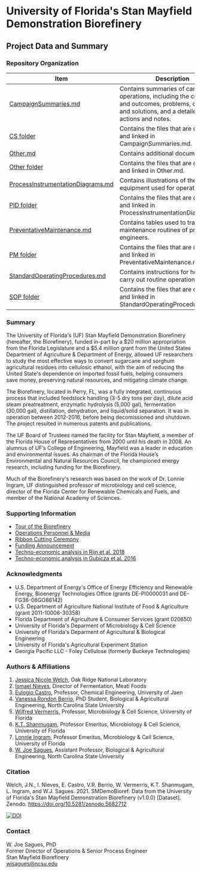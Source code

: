 # University of Florida's Stan Mayfield Demonstration Biorefinery

## Project Data and Summary

### Repository Organization

| Item | Description |
| ----------- | ----------- |
| [CampaignSummaries.md](CampaignSummaries.md) | Contains summaries of campaign operations, including the conditions and outcomes, problems, challenges, and solutions, and a detailed list of actions and notes. |
| [CS folder](CS) | Contains the files that are described and linked in CampaignSummaries.md. |
| [Other.md](Other.md) | Contains additional documents. |
| [Other folder](Other) | Contains the files that are described and linked in Other.md. |
| [ProcessInstrumentationDiagrams.md](ProcessInstrumentationDiagrams.md) | Contains illustrations of the equipment used for operations. |
| [PID folder](PID) | Contains the files that are described and linked in ProcessInstrumentationDiagrams.md. |
| [PreventativeMaintenance.md](PreventativeMaintenance.md) | Contains tables used to track the maintenance routines of process engineers. |
| [PM folder](PM) | Contains the files that are described and linked in PreventativeMaintenance.md. |
| [StandardOperatingProcedures.md](StandardOperatingProcedures.md) | Contains instructions for how to carry out routine operations. |
| [SOP folder](SOP) | Contains the files that are described and linked in StandardOperatingProcedures.md. |

### Summary

The University of Florida's (UF) Stan Mayfield Demonstration Biorefinery (hereafter, the Biorefinery), funded in-part by a $20 million appropriation from the Florida Legislature and a $5.4 million grant from the United States Department of Agriculture & Department of Energy, allowed UF researchers to study the most effective ways to convert sugarcane and sorghum agricultural residues into cellulosic ethanol, with the aim of reducing the United State's dependence on imported fossil fuels, helping consumers save money, preserving natural resources, and mitigating climate change.

The Biorefinery, located in Perry, FL, was a fully integrated, continuous process that included feedstock handling (3-5 dry tons per day), dilute acid steam preatreatment, enzymatic hydrolysis (5,000 gal), fermentation (30,000 gal), distillation, dehydration, and liquid/solid separation. It was in operation between 2012-2016, before being decomissioned and shutdown. The project resulted in numerous patents and publications.

The UF Board of Trustees named the facility for Stan Mayfield, a member of the Florida House of Representatives from 2000 until his death in 2008. An alumnus of UF’s College of Engineering, Mayfield was a leader in education and environmental issues. As chairman of the Florida House’s Environmental and Natural Resources Council, he championed energy research, including funding for the Biorefinery.

Much of the Biorefinery's research was based on the work of Dr. Lonnie Ingram, UF distinguished professor of microbiology and cell science, director of the Florida Center for Renewable Chemicals and Fuels, and member of the National Academy of Sciences.

### Supporting Information

* [Tour of the Biorefinery](https://www.youtube.com/watch?v=cKX7svmyv80&t=1s)
* [Operations Personnel & Media](https://fcrc.ifas.ufl.edu/stan-mayfield-biorefinery/)
* [Ribbon Cutting Ceremony](https://fcrc.ifas.ufl.edu/media/fcrcifasufledu/smb/SM-Dedication.pdf)
* [Funding Announcement](https://www.energy.gov/articles/usda-and-doe-award-biomass-research-and-development-grants-reduce-americas-reliance)
* [Techno-economic analysis in Rijn et al. 2018](Other/Rijn_et_al._2018.pdf)
* [Techno-economic analysis in Gubicza et al. 2016](Other/Gubicza_et_al._2016.pdf)

### Acknowledgments

* U.S. Department of Energy's Office of Energy Efficiency and Renewable Energy, Bioenergy Technologies Office (grants DE-PI0000031 and DE-FG36-08GO88142)
* U.S. Department of Agriculture National Institute of Food & Agriculture (grant 2011-10006-30358)
* Florida Department of Agriculture & Consumer Services (grant 020650)
* University of Florida's Deparment of Microbiology & Cell Science
* University of Florida's Deparment of Agricultural & Biological Engineering
* University of Florida's Agricultural Experiment Station
* Georgia Pacific LLC - Foley Cellulose (formerly Buckeye Technologies)

### Authors & Affiliations

1. [Jessica Nicole Welch](https://www.ornl.gov/staff-profile/jessica-n-welch), Oak Ridge National Laboratory
2. [Ismael Nieves](https://www.linkedin.com/in/ismael-nieves-70698052/), Director of Fermentation, Meati Foods
3. [Eulogio Castro](http://www4.ujaen.es/~ecastro/), Professor, Chemical Engineering, University of Jaen
4. [Vanessa Rondon Berrio](https://www.linkedin.com/in/vanessa-rondon-berrio-biotech/), PhD Student, Biological & Agricultural Engineering, North Carolina State University
5. [Wilfred Vermerris](https://microcell.ufl.edu/people/faculty-directory/vermerris/), Professor, Microbiology & Cell Science, University of Florida
6. [K.T. Shanmugam](https://microcell.ufl.edu/people/faculty-directory/shanmugam/), Professor Emeritus, Microbiology & Cell Science, University of Florida
7. [Lonnie Ingram](https://microcell.ufl.edu/people/faculty-directory/ingram/), Professor Emeritus, Microbiology & Cell Science, University of Florida
8. [W. Joe Sagues](https://www.bae.ncsu.edu/people/wjsagues/), Assistant Professor, Biological & Agricultural Engineering, North Carolina State University

### Citation

Welch, J.N., I. Nieves, E. Castro, V.R. Berrio, W. Vermerris, K.T. Shanmugam, L. Ingram, and W.J. Sagues. 2021. SMDemoBioref: Data from the University of Florida's Stan Mayfield Demonstration Biorefinery (v1.0.0) [Dataset]. Zenodo. https://doi.org/10.5281/zenodo.5682712

[![DOI](https://zenodo.org/badge/403975674.svg)](https://zenodo.org/badge/latestdoi/403975674)

### Contact

W. Joe Sagues, PhD  
Former Director of Operations & Senior Process Engineer  
Stan Mayfield Biorefinery  
wjsagues@ncsu.edu 
